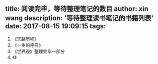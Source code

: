 title: 阅读完毕，等待整理笔记的数目
author: xin wang
description: '等待整理读书笔记的书籍列表'
date: 2017-08-15 19:09:15
tags:
---

 1. 《天路历程》
 2. 《一生的呼召》
 3. 《世界观》整理完毕一部分
 4. 《》